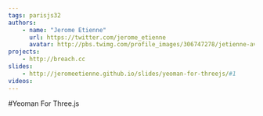 ```yaml
---
tags: parisjs32
authors:
    - name: "Jerome Etienne"
      url: https://twitter.com/jerome_etienne
      avatar: http://pbs.twimg.com/profile_images/306747278/jetienne-avatar_bigger.jpg
projects:
    - http://breach.cc
slides:
    - http://jeromeetienne.github.io/slides/yeoman-for-threejs/#1
videos:
---
```

#Yeoman For Three.js
